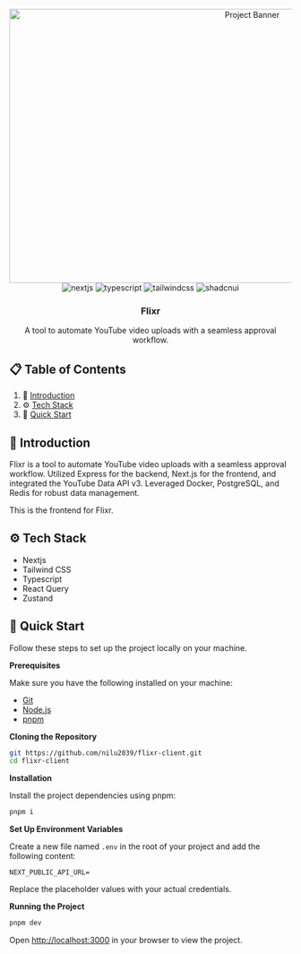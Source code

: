 <div align="center">
  <br />
      <img width="851" height="489" src="https://github.com/user-attachments/assets/3388c7a2-860a-4cec-ace0-7c1615d84b06" alt="Project Banner">
    </a>
  <br />

  <div>
    <img src="https://img.shields.io/badge/next%20js-000000?style=for-the-badge&logo=nextdotjs&logoColor=white" alt="nextjs" />
    <img src="https://img.shields.io/badge/TypeScript-007ACC?style=for-the-badge&logo=typescript&logoColor=white" alt="typescript" />
    <img src="https://img.shields.io/badge/Tailwind_CSS-38B2AC?style=for-the-badge&logo=tailwind-css&logoColor=white" alt="tailwindcss" />
    <img src="https://img.shields.io/badge/shadcn%2Fui-000000?style=for-the-badge&logo=shadcnui&logoColor=white" alt="shadcnui" />
  </div>

  <h3 align="center">Flixr</h3>

  <div align="center">A tool to automate YouTube video uploads with a seamless approval workflow.</div>
</div>

## 📋 <a name="table">Table of Contents</a>

1. 🤖 [Introduction](#introduction)
2. ⚙️ [Tech Stack](#tech-stack)
3. 🤸 [Quick Start](#quick-start)

## <a name="introduction">🤖 Introduction</a>

Flixr is a tool to automate YouTube video uploads with a seamless approval workflow. Utilized Express for the backend, Next.js for the frontend, and integrated the YouTube Data API v3. Leveraged Docker, PostgreSQL, and Redis for robust data management.

This is the frontend for Flixr.

## <a name="tech-stack">⚙️ Tech Stack</a>

- Nextjs
- Tailwind CSS
- Typescript
- React Query
- Zustand

## <a name="quick-start">🤸 Quick Start</a>

Follow these steps to set up the project locally on your machine.

**Prerequisites**

Make sure you have the following installed on your machine:

- [Git](https://git-scm.com/)
- [Node.js](https://nodejs.org/en)
- [pnpm](https://pnpm.io/)

**Cloning the Repository**

```bash
git https://github.com/nilu2039/flixr-client.git
cd flixr-client
```

**Installation**

Install the project dependencies using pnpm:

```bash
pnpm i
```

**Set Up Environment Variables**

Create a new file named `.env` in the root of your project and add the following content:

```env
NEXT_PUBLIC_API_URL=
```

Replace the placeholder values with your actual credentials.

**Running the Project**

```bash
pnpm dev
```
Open [http://localhost:3000](http://localhost:3000) in your browser to view the project.


